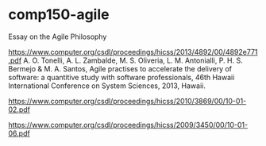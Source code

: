# comp150-agile
Essay on the Agile Philosophy

https://www.computer.org/csdl/proceedings/hicss/2013/4892/00/4892e771.pdf
A. O. Tonelli, A. L. Zambalde, M. S. Oliveria, L. M. Antonialli, P. H. S. Bermejo & M. A. Santos, Agile practises to accelerate the delivery of software: a quantitive study with software professionals, 46th Hawaii International Conference on System Sciences, 2013, Hawaii.

https://www.computer.org/csdl/proceedings/hicss/2010/3869/00/10-01-02.pdf

https://www.computer.org/csdl/proceedings/hicss/2009/3450/00/10-01-06.pdf
